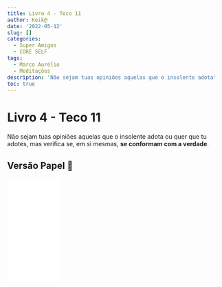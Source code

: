 ```yaml
---
title: Livro 4 - Teco 11
author: Keik@
date: '2022-05-12'
slug: []
categories:
  - Super Amigos
  - CORE SELF
tags:
  - Marco Aurélio
  - Meditações
description: 'Não sejam tuas opiniões aquelas que o insolente adota'
toc: true
---
```


# Livro 4 - Teco 11

Não sejam tuas opiniões aquelas que o insolente adota ou quer que tu adotes, mas verifica se, em si mesmas, **se conformam com a verdade**.

## Versão Papel :book:
<iframe style="width:120px;height:240px;" marginwidth="0" marginheight="0" scrolling="no" frameborder="0" src="//ws-na.amazon-adsystem.com/widgets/q?ServiceVersion=20070822&OneJS=1&Operation=GetAdHtml&MarketPlace=BR&source=ss&ref=as_ss_li_til&ad_type=product_link&tracking_id=mundodekeika-20&language=pt_BR&marketplace=amazon&region=BR&placement=B092FVY4BB&asins=B092FVY4BB&linkId=37c5ec14221f61f811029aa88b520891&show_border=true&link_opens_in_new_window=true"></iframe>